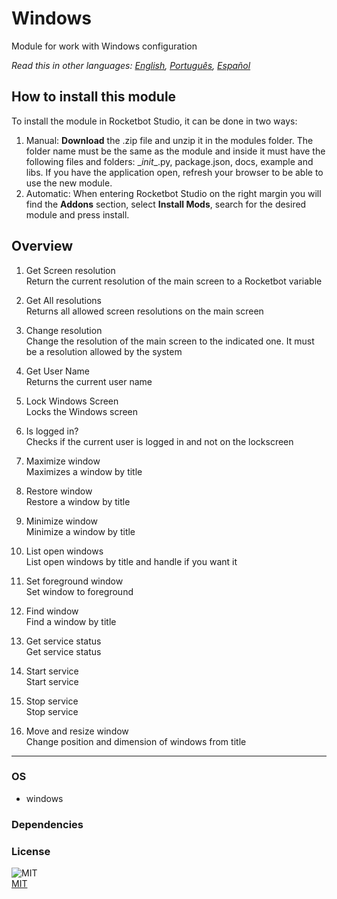 # Windows
  
Module for work with Windows configuration  

*Read this in other languages: [English](README.md), [Português](README.pr.md), [Español](README.es.md)*

## How to install this module
  
To install the module in Rocketbot Studio, it can be done in two ways:
1. Manual: __Download__ the .zip file and unzip it in the modules folder. The folder name must be the same as the module and inside it must have the following files and folders: \__init__.py, package.json, docs, example and libs. If you have the application open, refresh your browser to be able to use the new module.
2. Automatic: When entering Rocketbot Studio on the right margin you will find the **Addons** section, select **Install Mods**, search for the desired module and press install.  


## Overview


1. Get Screen resolution  
Return the current resolution of the main screen to a Rocketbot variable

2. Get All resolutions  
Returns all allowed screen resolutions on the main screen

3. Change resolution  
Change the resolution of the main screen to the indicated one. It must be a resolution allowed by the system

4. Get User Name  
Returns the current user name

5. Lock Windows Screen  
Locks the Windows screen

6. Is logged in?  
Checks if the current user is logged in and not on the lockscreen

7. Maximize window  
Maximizes a window by title

8. Restore window  
Restore a window by title

9. Minimize window  
Minimize a window by title

10. List open windows  
List open windows by title and handle if you want it

11. Set foreground window  
Set window to foreground

12. Find window  
Find a window by title

13. Get service status  
Get service status

14. Start service  
Start service

15. Stop service  
Stop service

16. Move and resize window  
Change position and dimension of windows from title  




----
### OS

- windows

### Dependencies

### License
  
![MIT](https://camo.githubusercontent.com/107590fac8cbd65071396bb4d04040f76cde5bde/687474703a2f2f696d672e736869656c64732e696f2f3a6c6963656e73652d6d69742d626c75652e7376673f7374796c653d666c61742d737175617265)  
[MIT](http://opensource.org/licenses/mit-license.ph)
